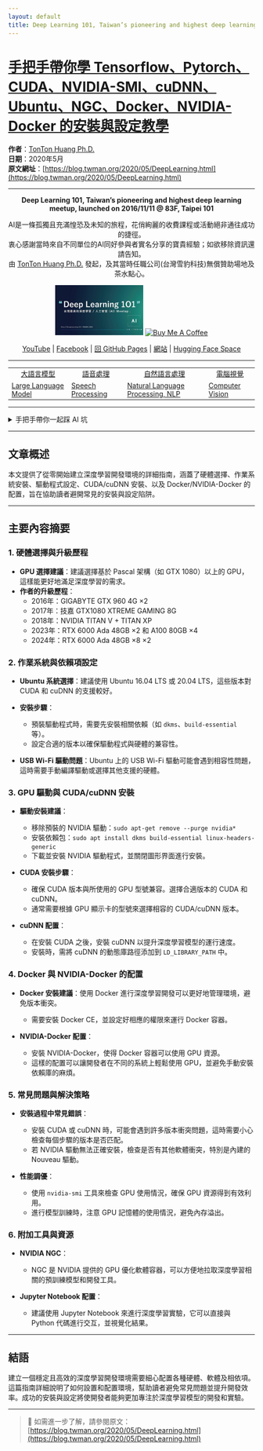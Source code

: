 ```yaml
---
layout: default
title: Deep Learning 101, Taiwan’s pioneering and highest deep learning meetup, launched on 2016/11/11 @ 83F, Taipei 101
---
```


# [手把手帶你學 Tensorflow、Pytorch、CUDA、NVIDIA-SMI、cuDNN、Ubuntu、NGC、Docker、NVIDIA-Docker 的安裝與設定教學](https://deep-learning-101.github.io/)

**作者**：[TonTon Huang Ph.D.](https://www.twman.org/)  
**日期**：2020年5月  
**原文網址**：[https://blog.twman.org/2020/05/DeepLearning.html](https://blog.twman.org/2020/05/DeepLearning.html)

---

<p align="center">
  <strong>Deep Learning 101, Taiwan’s pioneering and highest deep learning meetup, launched on 2016/11/11 @ 83F, Taipei 101</strong>  
</p>
<p align="center">
  AI是一條孤獨且充滿惶恐及未知的旅程，花俏絢麗的收費課程或活動絕非通往成功的捷徑。<br>
  衷心感謝當時來自不同單位的AI同好參與者實名分享的寶貴經驗；如欲移除資訊還請告知。<br>
  由 <a href="https://www.twman.org/" target="_blank">TonTon Huang Ph.D.</a> 發起，及其當時任職公司(台灣雪豹科技)無償贊助場地及茶水點心。<br>
</p>  
<p align="center">
  <a href="https://huggingface.co/spaces/DeepLearning101/Deep-Learning-101-FAQ" target="_blank">
    <img src="https://github.com/Deep-Learning-101/.github/blob/main/images/DeepLearning101.JPG?raw=true" alt="Deep Learning 101" width="180"></a>
    <a href="https://www.buymeacoffee.com/DeepLearning101" target="_blank"><img src="https://cdn.buymeacoffee.com/buttons/v2/default-red.png" alt="Buy Me A Coffee" style="height: 100px !important;width: 180px !important;" ></a>
</p>
<p align="center">
  <a href="https://www.youtube.com/@DeepLearning101" target="_blank">YouTube</a> |
  <a href="https://www.facebook.com/groups/525579498272187/" target="_blank">Facebook</a> |
  <a href="https://deep-learning-101.github.io/"> 回 GitHub Pages</a> |
  <a href="http://DeepLearning101.TWMAN.ORG" target="_blank">網站</a> |
  <a href="https://huggingface.co/DeepLearning101" target="_blank">Hugging Face Space</a>
</p>

---

<div align="center">

<table>
  <tr>
    <td align="center"><a href="https://deep-learning-101.github.io/Large-Language-Model">大語言模型</a></td>
    <td align="center"><a href="https://deep-learning-101.github.io/Speech-Processing">語音處理</a></td>
    <td align="center"><a href="https://deep-learning-101.github.io/Natural-Language-Processing">自然語言處理</a></td>
    <td align="center"><a href="https://deep-learning-101.github.io//Computer-Vision">電腦視覺</a></td>
  </tr>
  <tr>
    <td><a href="https://github.com/Deep-Learning-101/Natural-Language-Processing-Paper?tab=readme-ov-file#llm">Large Language Model</a></td>
    <td><a href="https://github.com/Deep-Learning-101/Speech-Processing-Paper">Speech Processing</a></td>
    <td><a href="https://github.com/Deep-Learning-101/Natural-Language-Processing-Paper">Natural Language Processing, NLP</a></td>
    <td><a href="https://github.com/Deep-Learning-101/Computer-Vision-Paper">Computer Vision</a></td>
  </tr>
</table>

</div>

---

<details>
<summary>手把手帶你一起踩 AI 坑</summary>

<h3><a href="https://blog.twman.org/p/deeplearning101.html" target="_blank">手把手帶你一起踩 AI 坑</a>：<a href="https://www.twman.org/AI" target="_blank">https://www.twman.org/AI</a></h3>

<ul>
  <li>
    <b><a href="https://blog.twman.org/2025/03/AIAgent.html" target="_blank">避開 AI Agent 開發陷阱：常見問題、挑戰與解決方案</a></b>：<a href="https://deep-learning-101.github.io/agent" target="_blank">探討多種 AI 代理人工具的應用經驗與挑戰，分享實用經驗與工具推薦。</a>
  </li>
  <li>
    <b><a href="https://blog.twman.org/2024/08/LLM.html" target="_blank">白話文手把手帶你科普 GenAI</a></b>：<a href="https://deep-learning-101.github.io/GenAI" target="_blank">淺顯介紹生成式人工智慧核心概念，強調硬體資源和數據的重要性。</a>
  </li>
  <li>
    <b><a href="https://blog.twman.org/2024/09/LLM.html" target="_blank">大型語言模型直接就打完收工？</a></b>：<a href="https://deep-learning-101.github.io/1010LLM" target="_blank">回顧 LLM 領域探索歷程，討論硬體升級對 AI 開發的重要性。</a>
  </li>
  <li>
    <b><a href="https://blog.twman.org/2024/07/RAG.html" target="_blank">檢索增強生成(RAG)不是萬靈丹之優化挑戰技巧</a></b>：<a href="https://deep-learning-101.github.io/RAG" target="_blank">探討 RAG 技術應用與挑戰，提供實用經驗分享和工具建議。</a>
  </li>
  <li>
    <b><a href="https://blog.twman.org/2024/02/LLM.html" target="_blank">大型語言模型 (LLM) 入門完整指南：原理、應用與未來</a></b>：<a href="https://deep-learning-101.github.io/0204LLM" target="_blank">探討多種 LLM 工具的應用與挑戰，強調硬體資源的重要性。</a>
  </li>
  <li>
    <b><a href="https://blog.twman.org/2023/04/GPT.html" target="_blank">什麼是大語言模型，它是什麼？想要嗎？(Large Language Model，LLM)</a></b>：<a href="https://deep-learning-101.github.io/GPU" target="_blank">探討 LLM 的發展與應用，強調硬體資源在開發中的關鍵作用。</a>
  </li>
  <li>
    <b><a href="https://blog.twman.org/2024/11/diffusion.html" target="_blank">Diffusion Model 完全解析：從原理、應用到實作 (AI 圖像生成)</a></b>；<a href="https://deep-learning-101.github.io/diffusion" target="_blank">深入探討影像生成與分割技術的應用，強調硬體資源的重要性。</a>
  </li>
  <li>
    <b><a href="https://blog.twman.org/2024/02/asr-tts.html" target="_blank">ASR/TTS 開發避坑指南：語音辨識與合成的常見挑戰與對策</a></b>：<a href="https://deep-learning-101.github.io/asr-tts" target="_blank">探討 ASR 和 TTS 技術應用中的問題，強調數據質量的重要性。</a>
  </li>
  <li>
    <b><a href="https://blog.twman.org/2021/04/NLP.html" target="_blank">那些 NLP 踩的坑</a></b>：<a href="https://deep-learning-101.github.io/nlp" target="_blank">分享 NLP 領域的實踐經驗，強調數據質量對模型效果的影響。</a>
  </li>
  <li>
    <b><a href="https://blog.twman.org/2021/04/ASR.html" target="_blank">那些語音處理踩的坑</a></b>：<a href="https://deep-learning-101.github.io/speech" target="_blank">分享語音處理領域的實務經驗，強調資料品質對模型效果的影響。</a>
  </li>
  <li>
    <b><a href="https://blog.twman.org/2020/05/DeepLearning.html" target="_blank">手把手學深度學習安裝環境</a></b>：<a href="https://deep-learning-101.github.io/101" target="_blank">詳細介紹在 Ubuntu 上安裝深度學習環境的步驟，分享實際操作經驗。</a>
  </li>
</ul>

</details>

---


## 文章概述

本文提供了從零開始建立深度學習開發環境的詳細指南，涵蓋了硬體選擇、作業系統安裝、驅動程式設定、CUDA/cuDNN 安裝、以及 Docker/NVIDIA-Docker 的配置，旨在協助讀者避開常見的安裝與設定陷阱。

---

## 主要內容摘要

### 1. 硬體選擇與升級歷程

- **GPU 選擇建議**：建議選擇基於 Pascal 架構（如 GTX 1080）以上的 GPU，這樣能更好地滿足深度學習的需求。
- **作者的升級歷程**：
  - 2016年：GIGABYTE GTX 960 4G ×2
  - 2017年：技嘉 GTX1080 XTREME GAMING 8G
  - 2018年：NVIDIA TITAN V + TITAN XP
  - 2023年：RTX 6000 Ada 48GB ×2 和 A100 80GB ×4
  - 2024年：RTX 6000 Ada 48GB ×8 ×2

### 2. 作業系統與依賴項設定

- **Ubuntu 系統選擇**：建議使用 Ubuntu 16.04 LTS 或 20.04 LTS，這些版本對 CUDA 和 cuDNN 的支援較好。
- **安裝步驟**：
  - 預裝驅動程式時，需要先安裝相關依賴（如 `dkms`、`build-essential` 等）。
  - 設定合適的版本以確保驅動程式與硬體的兼容性。
  
- **USB Wi-Fi 驅動問題**：Ubuntu 上的 USB Wi-Fi 驅動可能會遇到相容性問題，這時需要手動編譯驅動或選擇其他支援的硬體。

### 3. GPU 驅動與 CUDA/cuDNN 安裝

- **驅動安裝建議**：
  - 移除預裝的 NVIDIA 驅動：`sudo apt-get remove --purge nvidia*`
  - 安裝依賴包：`sudo apt install dkms build-essential linux-headers-generic`
  - 下載並安裝 NVIDIA 驅動程式，並關閉圖形界面進行安裝。
  
- **CUDA 安裝步驟**：
  - 確保 CUDA 版本與所使用的 GPU 型號兼容。選擇合適版本的 CUDA 和 cuDNN。
  - 通常需要根據 GPU 顯示卡的型號來選擇相容的 CUDA/cuDNN 版本。

- **cuDNN 配置**：
  - 在安裝 CUDA 之後，安裝 cuDNN 以提升深度學習模型的運行速度。
  - 安裝時，需將 cuDNN 的動態庫路徑添加到 `LD_LIBRARY_PATH` 中。

### 4. Docker 與 NVIDIA-Docker 的配置

- **Docker 安裝建議**：使用 Docker 進行深度學習開發可以更好地管理環境，避免版本衝突。
  - 需要安裝 Docker CE，並設定好相應的權限來運行 Docker 容器。
  
- **NVIDIA-Docker 配置**：
  - 安裝 NVIDIA-Docker，使得 Docker 容器可以使用 GPU 資源。
  - 這樣的配置可以讓開發者在不同的系統上輕鬆使用 GPU，並避免手動安裝依賴庫的麻煩。

### 5. 常見問題與解決策略

- **安裝過程中常見錯誤**：
  - 安裝 CUDA 或 cuDNN 時，可能會遇到許多版本衝突問題，這時需要小心檢查每個步驟的版本是否匹配。
  - 若 NVIDIA 驅動無法正確安裝，檢查是否有其他軟體衝突，特別是內建的 Nouveau 驅動。

- **性能調優**：
  - 使用 `nvidia-smi` 工具來檢查 GPU 使用情況，確保 GPU 資源得到有效利用。
  - 進行模型訓練時，注意 GPU 記憶體的使用情況，避免內存溢出。

### 6. 附加工具與資源

- **NVIDIA NGC**：
  - NGC 是 NVIDIA 提供的 GPU 優化軟體容器，可以方便地拉取深度學習相關的預訓練模型和開發工具。

- **Jupyter Notebook 配置**：
  - 建議使用 Jupyter Notebook 來進行深度學習實驗，它可以直接與 Python 代碼進行交互，並視覺化結果。

---

## 結語

建立一個穩定且高效的深度學習開發環境需要細心配置各種硬體、軟體及相依項。這篇指南詳細說明了如何設置和配置環境，幫助讀者避免常見問題並提升開發效率。成功的安裝與設定將使開發者能夠更加專注於深度學習模型的開發和實驗。

---

> 📖 如需進一步了解，請參閱原文：  
> [https://blog.twman.org/2020/05/DeepLearning.html](https://blog.twman.org/2020/05/DeepLearning.html)

